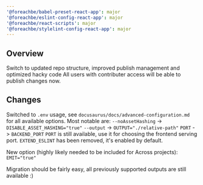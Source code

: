 ```yaml
---
'@foreachbe/babel-preset-react-app': major
'@foreachbe/eslint-config-react-app': major
'@foreachbe/react-scripts': major
'@foreachbe/stylelint-config-react-app': major
---
```


## Overview

Switch to updated repo structure, improved publish management and optimized hacky code
All users with contributer access will be able to publish changes now.

## Changes

Switched to `.env` usage, see `docusaurus/docs/advanced-configuration.md` for all available options. Most notable are:
`--noAssetHashing` -> `DISABLE_ASSET_HASHING="true"`
`--output` -> `OUTPUT="./relative-path"`
`PORT` -> `BACKEND_PORT`
`PORT` is still available, use it for choosing the frontend serving port.
`EXTEND_ESLINT` has been removed, it's enabled by default.

New option (highly likely needed to be included for Across projects):
`EMIT="true"`

Migration should be fairly easy, all previously supported outputs are still available :)

